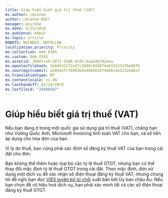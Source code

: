 ```yaml
---
title: Giúp hiểu biết giá trị thuế (VAT)
ms.author: cmcatee
author: cmcatee-MSFT
manager: mnirkhe
ms.date: 5/23/2018
ms.audience: Admin
ms.topic: article
ROBOTS: NOINDEX, NOFOLLOW
localization_priority: Priority
ms.collection: Adm_O365
ms.custom: Adm_O365
ms.assetid: 3bb6fce9-2072-4380-9c05-6aad40792eea
ms.openlocfilehash: 3e94932172a2fc2609c8d4074e6331231fbe84fb
ms.sourcegitcommit: e2864efcfb493b6e46b662b746661a61232bdba7
ms.translationtype: MT
ms.contentlocale: vi-VN
ms.lasthandoff: 01/24/2019
ms.locfileid: "29496567"
---
```

# <a name="help-understanding-value-added-tax-vat"></a>Giúp hiểu biết giá trị thuế (VAT)

Nếu bạn đang ở trong một quốc gia sử dụng giá trị thuế (VAT), chẳng hạn như Vương Quốc Anh, Microsoft Invoicing tính toán VAT cho bạn, và số tiền áp dụng cho hóa đơn của bạn.
  
Vì lý do thuế, bạn cũng phải xác định số đăng ký thuế VAT của bạn trong cài đặt cho đơn.
  
Bạn không thể thêm hoặc loại bỏ các tỷ lệ thuế GTGT, nhưng bạn có thể thay đổi mặc định tỷ lệ thuế GTGT trong cài đặt. Theo mặc định, đơn sử dụng một dịch vụ để xác nhận số điện thoại đăng ký thuế VAT, nhưng chúng tôi đề nghị bạn đọc [VIES tuyên bố từ chối](https://go.microsoft.com/fwlink/?LinkID=841741) xuất bản bởi Ủy ban châu Âu. Nếu bạn chọn để vô hiệu hoá dịch vụ, bạn phải xác minh tất cả các số điện thoại đăng ký thuế GTGT. 
  

